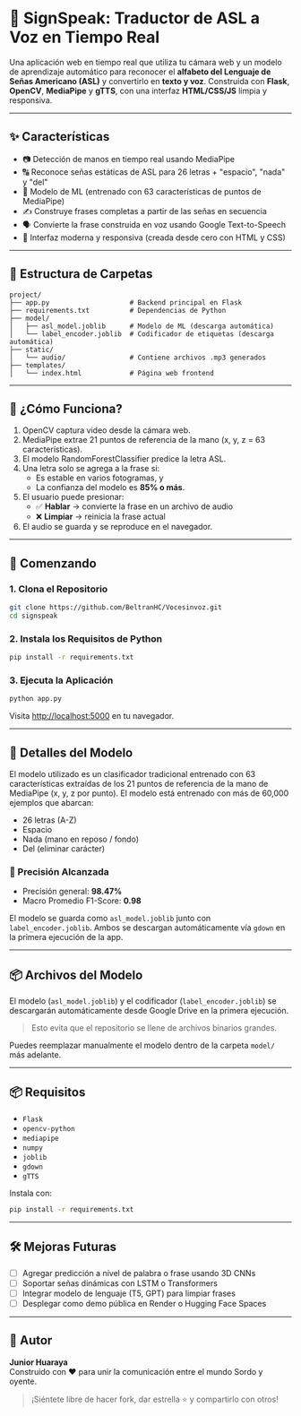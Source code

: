 # 🧠 SignSpeak: Traductor de ASL a Voz en Tiempo Real

Una aplicación web en tiempo real que utiliza tu cámara web y un modelo de aprendizaje automático para reconocer el **alfabeto del Lenguaje de Señas Americano (ASL)** y convertirlo en **texto y voz**. Construida con **Flask**, **OpenCV**, **MediaPipe** y **gTTS**, con una interfaz **HTML/CSS/JS** limpia y responsiva.

---

## ✨ Características

- 📷 Detección de manos en tiempo real usando MediaPipe
- 🔠 Reconoce señas estáticas de ASL para 26 letras + "espacio", "nada" y "del"
- 🧠 Modelo de ML (entrenado con 63 características de puntos de MediaPipe)
- ✍️ Construye frases completas a partir de las señas en secuencia
- 🗣️ Convierte la frase construida en voz usando Google Text-to-Speech
- 🎨 Interfaz moderna y responsiva (creada desde cero con HTML y CSS)

---

## 📂 Estructura de Carpetas

```
project/
├── app.py                    # Backend principal en Flask
├── requirements.txt          # Dependencias de Python
├── model/
│   ├── asl_model.joblib      # Modelo de ML (descarga automática)
│   └── label_encoder.joblib  # Codificador de etiquetas (descarga automática)
├── static/
│   └── audio/                # Contiene archivos .mp3 generados
├── templates/
│   └── index.html            # Página web frontend
```

---

## 🧠 ¿Cómo Funciona?

1. OpenCV captura video desde la cámara web.
2. MediaPipe extrae 21 puntos de referencia de la mano (x, y, z = 63 características).
3. El modelo RandomForestClassifier predice la letra ASL.
4. Una letra solo se agrega a la frase si:
   - Es estable en varios fotogramas, y
   - La confianza del modelo es **85% o más**.
5. El usuario puede presionar:
   - ✅ **Hablar** → convierte la frase en un archivo de audio
   - ❌ **Limpiar** → reinicia la frase actual
6. El audio se guarda y se reproduce en el navegador.

---

## 🚀 Comenzando

### 1. Clona el Repositorio

```bash
git clone https://github.com/BeltranHC/Vocesinvoz.git
cd signspeak
```

### 2. Instala los Requisitos de Python

```bash
pip install -r requirements.txt
```

### 3. Ejecuta la Aplicación

```bash
python app.py
```

Visita [http://localhost:5000](http://localhost:5000) en tu navegador.

---

## 🧠 Detalles del Modelo

El modelo utilizado es un clasificador tradicional entrenado con 63 características extraídas de los 21 puntos de referencia de la mano de MediaPipe (x, y, z por punto). El modelo está entrenado con más de 60,000 ejemplos que abarcan:

- 26 letras (A-Z)
- Espacio
- Nada (mano en reposo / fondo)
- Del (eliminar carácter)

### 🎯 Precisión Alcanzada

- Precisión general: **98.47%**
- Macro Promedio F1-Score: **0.98**

El modelo se guarda como `asl_model.joblib` junto con `label_encoder.joblib`. Ambos se descargan automáticamente vía `gdown` en la primera ejecución de la app.

---

## 📦 Archivos del Modelo

El modelo (`asl_model.joblib`) y el codificador (`label_encoder.joblib`) se descargarán automáticamente desde Google Drive en la primera ejecución.

> Esto evita que el repositorio se llene de archivos binarios grandes.

Puedes reemplazar manualmente el modelo dentro de la carpeta `model/` más adelante.

---

## 📦 Requisitos

- `Flask`
- `opencv-python`
- `mediapipe`
- `numpy`
- `joblib`
- `gdown`
- `gTTS`

Instala con:

```bash
pip install -r requirements.txt
```

---

## 🛠️ Mejoras Futuras

- [ ] Agregar predicción a nivel de palabra o frase usando 3D CNNs
- [ ] Soportar señas dinámicas con LSTM o Transformers
- [ ] Integrar modelo de lenguaje (T5, GPT) para limpiar frases
- [ ] Desplegar como demo pública en Render o Hugging Face Spaces

---


## 👤 Autor

**Junior Huaraya**  
Construido con ❤️ para unir la comunicación entre el mundo Sordo y oyente.

> ¡Siéntete libre de hacer fork, dar estrella ⭐ y compartirlo con otros!
